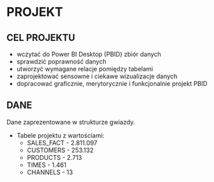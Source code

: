 # PROJEKT

## CEL PROJEKTU

- wczytać do Power BI Desktop (PBID) zbiór danych
- sprawdzić poprawność danych
- utworzyć wymagane relacje pomiędzy tabelami
- zaprojektować sensowne i ciekawe wizualizacje danych
- dopracować graficznie, merytorycznie i funkcjonalnie projekt PBID


## DANE

Dane zaprezentowane w strukturze gwiazdy.
- Tabele projektu z wartościami:
    - SALES_FACT - 2.811.097
    - CUSTOMERS - 253.132
    - PRODUCTS - 2.713
    - TIMES - 1.461
    - CHANNELS - 13